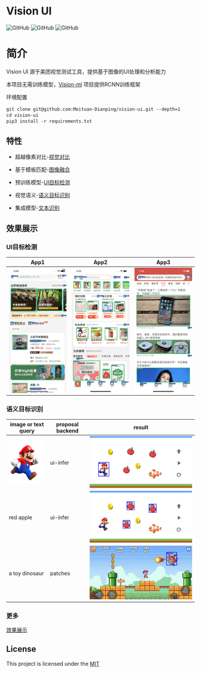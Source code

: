 # Vision UI

![GitHub](https://img.shields.io/badge/Python-3.8-blue)
![GitHub](https://img.shields.io/github/license/Meituan-Dianping/vision-diff)
![GitHub](https://img.shields.io/docker/cloud/build/brighthai/vision-ui)

# 简介

Vision UI 源于美团视觉测试工具，提供基于图像的UI处理和分析能力

本项目无需训练模型，[Vision-ml](https://github.com/Meituan-Dianping/vision) 项目提供RCNN训练框架

环境配置

```shell
git clone git@github.com:Meituan-Dianping/vision-ui.git --depth=1
cd vision-ui
pip3 install -r requirements.txt
```


## 特性

* 超越像素对比-[视觉对比](resources/vision_diff_cn.md)

* 基于模板匹配-[图像融合](resources/vision_merge.md)

* 预训练模型-[UI目标检测](resources/vision_infer.md)

* 视觉语义-[语义目标识别](resources/vision_trace.md)

* 集成模型-[文本识别](resources/vision_text.md)


## 效果展示


### UI目标检测
| App1                    | App2                    | App3                    |
|-------------------------|-------------------------|-------------------------|
| ![](image/infer_01.png) | ![](image/infer_02.png) | ![](image/infer_03.png) |


### 语义目标识别
| image or text query  | proposal backend | result                               |
|----------------------|-----------------|--------------------------------------|
| ![](image/mario.png) | ui-infer        | ![](image/trace_result_mario.png)    |
| red apple            | ui-infer        | ![](image/trace_result_apple.png)    |
| a toy dinosaur       | patches         | ![](image/trace_result_dinosaur.png) |

### 更多
[效果展示](resources/vision_show.md)


## License

This project is licensed under the [MIT](./LICENSE) 


